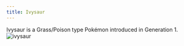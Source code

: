 ```yaml
---
title: Ivysaur
---
```


Ivysaur is a Grass/Poison type Pokémon introduced in Generation 1.
![ivysaur](https://img.pokemondb.net/artwork/avif/ivysaur.avif)